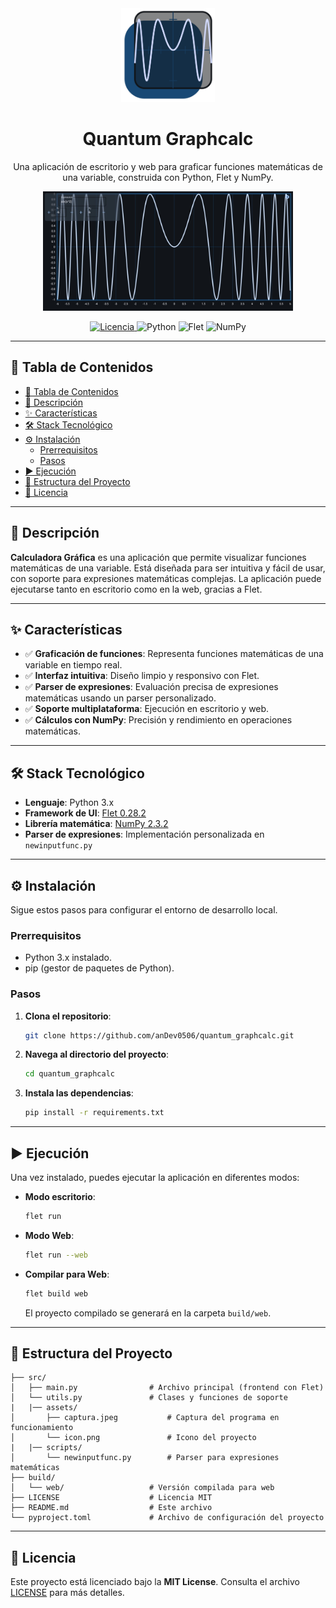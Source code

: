 <div align="center">
  <a href="https://github.com/anDev0506/quantum_graphcalc">
    <img src="src/assets/icon.png" alt="Logo de Quantum Graphcalc" width="150">
  </a>
  <h1>Quantum Graphcalc</h1>
  <p>Una aplicación de escritorio y web para graficar funciones matemáticas de una variable, construida con Python, Flet y NumPy.</p>

  <img src="src/assets/captura.jpeg" alt="Captura de la aplicación" width="400">
  <p>
    <a href="LICENSE">
      <img alt="Licencia" src="https://img.shields.io/badge/Licencia-MIT-yellow.svg"/>
    </a>
    <img alt="Python" src="https://img.shields.io/badge/Python-3.x-blue?logo=python"/>
    <img alt="Flet" src="https://img.shields.io/badge/Flet-0.28.2-orange?logo=python"/>
    <img alt="NumPy" src="https://img.shields.io/badge/NumPy-2.3.2-013243?logo=numpy"/>
  </p>
</div>

---

## 📜 Tabla de Contenidos
- [📜 Tabla de Contenidos](#-tabla-de-contenidos)
- [🚀 Descripción](#-descripción)
- [✨ Características](#-características)
- [🛠️ Stack Tecnológico](https://github.com/anDev0506/quantum_graphcalc/tree/main?tab=readme-ov-file#%EF%B8%8F-stack-tecnol%C3%B3gico)
- [⚙️ Instalación](https://github.com/anDev0506/quantum_graphcalc/tree/main#%EF%B8%8F-instalaci%C3%B3n)
  - [Prerrequisitos](#prerrequisitos)
  - [Pasos](#pasos)
- [▶️ Ejecución](https://github.com/anDev0506/quantum_graphcalc/tree/main#%EF%B8%8F-ejecuci%C3%B3n)
- [📂 Estructura del Proyecto](#-estructura-del-proyecto)
- [📜 Licencia](#-licencia)

---

## 🚀 Descripción
**Calculadora Gráfica** es una aplicación que permite visualizar funciones matemáticas de una variable. Está diseñada para ser intuitiva y fácil de usar, con soporte para expresiones matemáticas complejas. La aplicación puede ejecutarse tanto en escritorio como en la web, gracias a Flet.

---

## ✨ Características
- ✅ **Graficación de funciones**: Representa funciones matemáticas de una variable en tiempo real.
- ✅ **Interfaz intuitiva**: Diseño limpio y responsivo con Flet.
- ✅ **Parser de expresiones**: Evaluación precisa de expresiones matemáticas usando un parser personalizado.
- ✅ **Soporte multiplataforma**: Ejecución en escritorio y web.
- ✅ **Cálculos con NumPy**: Precisión y rendimiento en operaciones matemáticas.

---

## 🛠️ Stack Tecnológico
- **Lenguaje**: Python 3.x
- **Framework de UI**: [Flet 0.28.2](https://flet.dev/)
- **Librería matemática**: [NumPy 2.3.2](https://numpy.org/)
- **Parser de expresiones**: Implementación personalizada en `newinputfunc.py`

---

## ⚙️ Instalación
Sigue estos pasos para configurar el entorno de desarrollo local.

### Prerrequisitos
- Python 3.x instalado.
- pip (gestor de paquetes de Python).

### Pasos
1. **Clona el repositorio**:
   ```sh
   git clone https://github.com/anDev0506/quantum_graphcalc.git
   ```

2. **Navega al directorio del proyecto**:
   ```sh
   cd quantum_graphcalc
   ```

3. **Instala las dependencias**:
   ```sh
   pip install -r requirements.txt
   ```

---

## ▶️ Ejecución
Una vez instalado, puedes ejecutar la aplicación en diferentes modos:

- **Modo escritorio**:
  ```sh
  flet run
  ```

- **Modo Web**:
  ```sh
  flet run --web
  ```

- **Compilar para Web**:
  ```sh
  flet build web
  ```
  El proyecto compilado se generará en la carpeta `build/web`.

---

## 📂 Estructura del Proyecto
```
├── src/
│   ├── main.py                # Archivo principal (frontend con Flet)
│   └── utils.py               # Clases y funciones de soporte
|   |── assets/
│       ├── captura.jpeg           # Captura del programa en funcionamiento
│       └── icon.png               # Icono del proyecto
|   |── scripts/
│       └── newinputfunc.py        # Parser para expresiones matemáticas
├── build/
│   └── web/                   # Versión compilada para web
├── LICENSE                    # Licencia MIT
├── README.md                  # Este archivo
└── pyproject.toml             # Archivo de configuración del proyecto
```

---

## 📜 Licencia
Este proyecto está licenciado bajo la **MIT License**. Consulta el archivo [LICENSE](LICENSE) para más detalles.
